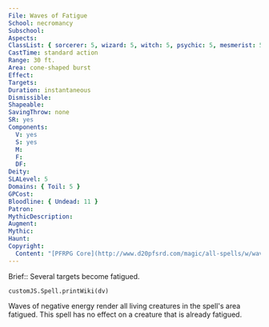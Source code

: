 ```yaml
---
File: Waves of Fatigue
School: necromancy
Subschool: 
Aspects: 
ClassList: { sorcerer: 5, wizard: 5, witch: 5, psychic: 5, mesmerist: 5, spiritualist: 5 }
CastTime: standard action
Range: 30 ft.
Area: cone-shaped burst
Effect: 
Targets: 
Duration: instantaneous
Dismissible: 
Shapeable: 
SavingThrow: none
SR: yes
Components:
  V: yes
  S: yes
  M: 
  F: 
  DF: 
Deity: 
SLALevel: 5
Domains: { Toil: 5 }
GPCost: 
Bloodline: { Undead: 11 }
Patron: 
MythicDescription: 
Augment: 
Mythic: 
Haunt: 
Copyright:
  Content: "[PFRPG Core](http://www.d20pfsrd.com/magic/all-spells/w/waves-of-fatigue)"
---
```

Brief:: Several targets become fatigued.

```dataviewjs
customJS.Spell.printWiki(dv)
```

Waves of negative energy render all living creatures in the spell's area fatigued. This spell has no effect on a creature that is already fatigued.
